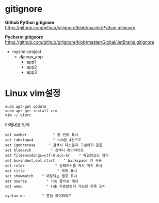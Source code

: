 # gitignore

**Github Python gitignore**  
<https://github.com/github/gitignore/blob/master/Python.gitignore>

**Pycharm gitignore**  
<https://github.com/github/gitignore/blob/master/Global/JetBrains.gitignore>

- mysite-project
	- django_app
		- app1
		- app2
		- app3



# Linux vim설정

```
sudo apt-get update
sudo apt-get install vim
vim ~/.vimrc
```

아래내용 입력

```
set number            " 줄 번호 표시
set tabstop=4         " tab을 4칸으로
set ignorecase      " 검색시 대소문자 구별하지 않음
set hlsearch         " 검색시 하이라이트
set fileencodings=utf-8,euc-kr    " 파일인코딩 형식
set bs=indent,eol,start    " backspace 키 사용
set ruler              " 상태표시줄 커서 위치 표시
set title               " 제목 표시
set showmatch    " 매칭되는 괄호 표시
set nowrap         " 자동 줄바꿈 해제
set wmnu           " tab 자동완성시 가능한 목록 표시

syntax on        " 문법 하이라이트
```